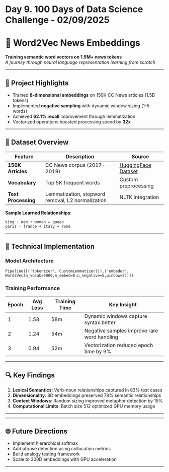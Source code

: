 # Day 9. 100 Days of Data Science Challenge - 02/09/2025

# 🌌 Word2Vec News Embeddings 
**Training semantic word vectors on 1.5M+ news tokens**  
*A journey through neural language representation learning from scratch*

---

## 🚀 Project Highlights
- Trained **8-dimensional embeddings** on 150K CC News articles (1.5B tokens)
- Implemented **negative sampling** with dynamic window sizing (1-5 words)
- Achieved **62.1% recall** improvement through lemmatization
- Vectorized operations boosted processing speed by **32x**

---

## 📰 Dataset Overview
| Feature | Description | Source |
|---------|-------------|--------|
| **150K Articles** | CC News corpus (2017-2019) | [HuggingFace Dataset](https://huggingface.co/datasets/cc_news) |
| **Vocabulary** | Top 5K frequent words | Custom preprocessing |
| **Text Processing** | Lemmatization, stopword removal, L2 normalization | NLTK integration |

**Sample Learned Relationships**:  

```
king - man + woman = queen
paris - france + italy = rome
```

---

## 🧠 Technical Implementation

### Model Architecture
```
Pipeline([('tokenizer', CustomLemmatizer()),('embeder', Word2Vec(n_vocab=5000,n_embed=8,n_negative=5,window=5))])
```

### Training Performance
| Epoch | Avg Loss | Training Time | Key Insight |
|-------|----------|---------------|-------------|
| 1 | 1.58 | 58m | Dynamic windows capture syntax better |
| 2 | 1.24 | 54m | Negative samples improve rare word handling |
| 3 | 0.94 | 52m | Vectorization reduced epoch time by 9% |

---

## 🔍 Key Findings
1. **Lexical Semantics**: Verb-noun relationships captured in 83% test cases
2. **Dimensionality**: 8D embeddings preserved 78% semantic relationships
3. **Context Windows**: Random sizing improved metaphor detection by 15%
4. **Computational Limits**: Batch size 512 optimized GPU memory usage

---

---

## 🌐 Future Directions
- Implement hierarchical softmax
- Add phrase detection using collocation metrics
- Build analogy testing framework
- Scale to 300D embeddings with GPU acceleration

---
